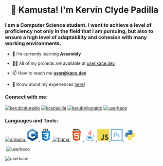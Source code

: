 <h1 align="right">👋 Kamusta! I'm Kervin Clyde Padilla</h1>
<h3 align="left">I am a Computer Science student. I want to achieve a level of proficiency not only in the field that I am pursuing, but also to ensure a high level of adaptability and cohesion with many working environments.</h3>

- 🌱 I’m currently learning **Assembly**

- 👨‍💻 All of my projects are available at [user.kace.dev](https://user.kace.dev)

- 📫 How to reach me **user@kace.dev**

- 📄 Know about my experiences [here!](https://user.kace.dev)

<h3 align="left">Connect with me:</h3>
<p align="left">
<a href="https://twitter.com/kerubinkuraido" target="blank"><img align="center" src="https://raw.githubusercontent.com/rahuldkjain/github-profile-readme-generator/master/src/images/icons/Social/twitter.svg" alt="kerubinkuraido" height="30" width="40" /></a>
<a href="https://linkedin.com/in/kcspadilla" target="blank"><img align="center" src="https://raw.githubusercontent.com/rahuldkjain/github-profile-readme-generator/master/src/images/icons/Social/linked-in-alt.svg" alt="kcspadilla" height="30" width="40" /></a>
<a href="https://instagram.com/kerubinkuraido" target="blank"><img align="center" src="https://raw.githubusercontent.com/rahuldkjain/github-profile-readme-generator/master/src/images/icons/Social/instagram.svg" alt="kerubinkuraido" height="30" width="40" /></a>
<a href="https://www.youtube.com/c/userkace" target="blank"><img align="center" src="https://raw.githubusercontent.com/rahuldkjain/github-profile-readme-generator/master/src/images/icons/Social/youtube.svg" alt="userkace" height="30" width="40" /></a>
</p>

<h3 align="left">Languages and Tools:</h3>
<p align="left"> <a href="https://www.arduino.cc/" target="_blank" rel="noreferrer"> <img src="https://cdn.worldvectorlogo.com/logos/arduino-1.svg" alt="arduino" width="40" height="40"/> </a> <a href="https://www.w3schools.com/cpp/" target="_blank" rel="noreferrer"> <img src="https://raw.githubusercontent.com/devicons/devicon/master/icons/cplusplus/cplusplus-original.svg" alt="cplusplus" width="40" height="40"/> </a> <a href="https://www.w3schools.com/css/" target="_blank" rel="noreferrer"> <img src="https://raw.githubusercontent.com/devicons/devicon/master/icons/css3/css3-original-wordmark.svg" alt="css3" width="40" height="40"/> </a> <a href="https://www.figma.com/" target="_blank" rel="noreferrer"> <img src="https://www.vectorlogo.zone/logos/figma/figma-icon.svg" alt="figma" width="40" height="40"/> </a> <a href="https://www.w3.org/html/" target="_blank" rel="noreferrer"> <img src="https://raw.githubusercontent.com/devicons/devicon/master/icons/html5/html5-original-wordmark.svg" alt="html5" width="40" height="40"/> </a> <a href="https://www.java.com" target="_blank" rel="noreferrer"> <img src="https://raw.githubusercontent.com/devicons/devicon/master/icons/java/java-original.svg" alt="java" width="40" height="40"/> </a> <a href="https://developer.mozilla.org/en-US/docs/Web/JavaScript" target="_blank" rel="noreferrer"> <img src="https://raw.githubusercontent.com/devicons/devicon/master/icons/javascript/javascript-original.svg" alt="javascript" width="40" height="40"/> </a> <a href="https://www.photoshop.com/en" target="_blank" rel="noreferrer"> <img src="https://raw.githubusercontent.com/devicons/devicon/master/icons/photoshop/photoshop-line.svg" alt="photoshop" width="40" height="40"/> </a> <a href="https://www.python.org" target="_blank" rel="noreferrer"> <img src="https://raw.githubusercontent.com/devicons/devicon/master/icons/python/python-original.svg" alt="python" width="40" height="40"/> </a> </p>

<p>&nbsp;<img align="center" src="https://github-readme-stats.vercel.app/api?username=userkace&show_icons=true&theme=dark&hide_border=true&locale=en&layout=compact" alt="userkace" /></p>
<p>&nbsp;<img align="left" src="https://github-readme-stats.vercel.app/api/top-langs?username=userkace&show_icons=true&theme=dark&hide_border=true&locale=en&layout=compact" alt="userkace" /></p>
